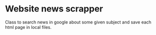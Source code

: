# Website news scrapper

Class to search news in google about some given subject and save each html page in local files.

